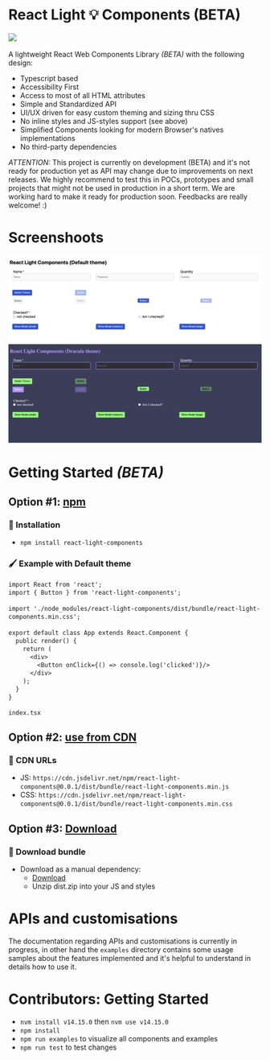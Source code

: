 # React Light 💡 Components (BETA)

<img src="https://badgen.net/bundlephobia/minzip/react-light-components"/>

A lightweight React Web Components Library *(BETA)* with the following design:

+ Typescript based
+ Accessibility First
+ Access to most of all HTML attributes
+ Simple and Standardized API
+ UI/UX driven for easy custom theming and sizing thru CSS
+ No inline styles and JS-styles support (see above)
+ Simplified Components looking for modern Browser's natives implementations
+ No third-party dependencies

*ATTENTION:* This project is currently on development (BETA) and it's not ready for production yet as API may change due to improvements on next releases. We highly recommend to test this in POCs, prototypes and small projects that might not be used in production in a short term. We are working hard to make it ready for production soon. Feedbacks are really welcome! :)

# Screenshoots

<img src="./demo/examples_default.png" />

<img src="./demo/examples_dracula.png" />

# Getting Started *(BETA)*

## Option #1: [npm](https://www.npmjs.com/package/react-light-components)

### 🚀 Installation

  + `npm install react-light-components`

### 🖌️ Example with Default theme

```tsx
import React from 'react';
import { Button } from 'react-light-components';

import './node_modules/react-light-components/dist/bundle/react-light-components.min.css';

export default class App extends React.Component {
  public render() {
    return (
      <div>
        <Button onClick={() => console.log('clicked')}/>
      </div>
    );
  }
}
```
`index.tsx`

## Option #2: [use from CDN](https://cdn.jsdelivr.net)

### 🚀 CDN URLs
  + JS: `https://cdn.jsdelivr.net/npm/react-light-components@0.0.1/dist/bundle/react-light-components.min.js`
  + CSS: `https://cdn.jsdelivr.net/npm/react-light-components@0.0.1/dist/bundle/react-light-components.min.css`

## Option #3: [Download](https://www.npmjs.com/package/react-light-components)

### 🚀 Download bundle

+ Download as a manual dependency:
  + [Download](https://github.com/bidicode/react-light-components/releases/download/v0.0.1/dist.zip)
  + Unzip dist.zip into your JS and styles 

# APIs and customisations

The documentation regarding APIs and customisations is currently in progress, in other hand the `examples` directory contains some usage samples about the features implemented and it's helpful to understand in details how to use it.

# Contributors: Getting Started

+ `nvm install v14.15.0` then `nvm use v14.15.0`
+ `npm install`
+ `npm run examples` to visualize all components and examples
+ `npm run test` to test changes

